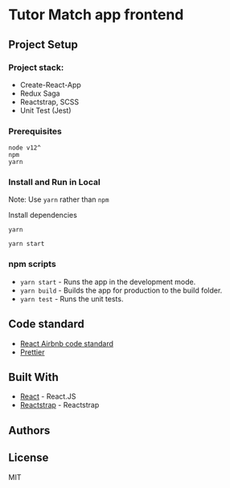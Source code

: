 # Tutor Match app frontend

## Project Setup

### Project stack:

- Create-React-App
- Redux Saga
- Reactstrap, SCSS
- Unit Test (Jest)

### Prerequisites

```
node v12^
npm
yarn
```

### Install and Run in Local

Note: Use `yarn` rather than `npm`

Install dependencies

```
yarn
```

```
yarn start
```

### npm scripts

- `yarn start` - Runs the app in the development mode.
- `yarn build` - Builds the app for production to the build folder.
- `yarn test` - Runs the unit tests.


## Code standard

- [React Airbnb code standard](https://github.com/airbnb/javascript/tree/master/react)
- [Prettier](https://prettier.io/)


## Built With

- [React](https://reactjs.org) - React.JS
- [Reactstrap](https://reactstrap.github.io/) - Reactstrap


## Authors


## License

MIT
